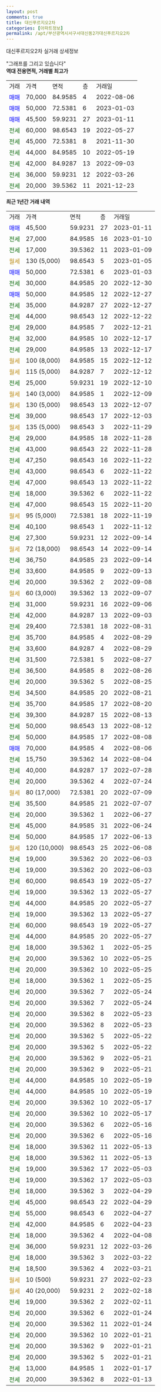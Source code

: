 ```yaml
---
layout: post
comments: true
title: 대신푸르지오2차
categories: [아파트정보]
permalink: /apt/부산광역시서구서대신동2가대신푸르지오2차
---
```


대신푸르지오2차 실거래 상세정보

<script type="text/javascript">
  google.charts.load('current', {'packages':['line', 'corechart']});
  google.charts.setOnLoadCallback(drawChart);

  function drawChart() {
    var data = new google.visualization.DataTable();
    data.addColumn('date', '거래일');
    data.addColumn('number', "매매");
    data.addColumn('number', "전세");
    data.addColumn('number', "전매");

    data.addRows([[new Date(Date.parse("2023-01-11")), 45500, null, null], [new Date(Date.parse("2023-01-10")), null, 27000, null], [new Date(Date.parse("2023-01-09")), null, 17000, null], [new Date(Date.parse("2023-01-05")), null, null, null], [new Date(Date.parse("2023-01-03")), 50000, null, null], [new Date(Date.parse("2022-12-30")), null, 30000, null], [new Date(Date.parse("2022-12-27")), 50000, null, null], [new Date(Date.parse("2022-12-27")), null, 35000, null], [new Date(Date.parse("2022-12-22")), null, 44000, null], [new Date(Date.parse("2022-12-21")), null, 29000, null], [new Date(Date.parse("2022-12-17")), null, 32000, null], [new Date(Date.parse("2022-12-17")), null, 29000, null], [new Date(Date.parse("2022-12-12")), null, null, null], [new Date(Date.parse("2022-12-12")), null, null, null], [new Date(Date.parse("2022-12-10")), null, 25000, null], [new Date(Date.parse("2022-12-09")), null, null, null], [new Date(Date.parse("2022-12-07")), null, null, null], [new Date(Date.parse("2022-12-03")), null, 39000, null], [new Date(Date.parse("2022-11-29")), null, null, null], [new Date(Date.parse("2022-11-28")), null, 29000, null], [new Date(Date.parse("2022-11-28")), null, 43000, null], [new Date(Date.parse("2022-11-22")), null, 47250, null], [new Date(Date.parse("2022-11-22")), null, 43000, null], [new Date(Date.parse("2022-11-22")), null, 47000, null], [new Date(Date.parse("2022-11-22")), null, 18000, null], [new Date(Date.parse("2022-11-20")), null, 47000, null], [new Date(Date.parse("2022-11-19")), null, null, null], [new Date(Date.parse("2022-11-12")), null, 40100, null], [new Date(Date.parse("2022-09-14")), null, 27300, null], [new Date(Date.parse("2022-09-14")), null, null, null], [new Date(Date.parse("2022-09-14")), null, 36750, null], [new Date(Date.parse("2022-09-13")), null, 33600, null], [new Date(Date.parse("2022-09-08")), null, 20000, null], [new Date(Date.parse("2022-09-07")), null, null, null], [new Date(Date.parse("2022-09-06")), null, 31000, null], [new Date(Date.parse("2022-09-03")), null, 42000, null], [new Date(Date.parse("2022-08-31")), null, 29400, null], [new Date(Date.parse("2022-08-29")), null, 35700, null], [new Date(Date.parse("2022-08-29")), null, 33600, null], [new Date(Date.parse("2022-08-27")), null, 31500, null], [new Date(Date.parse("2022-08-26")), null, 36500, null], [new Date(Date.parse("2022-08-25")), null, 20000, null], [new Date(Date.parse("2022-08-21")), null, 34500, null], [new Date(Date.parse("2022-08-20")), null, 35700, null], [new Date(Date.parse("2022-08-13")), null, 39300, null], [new Date(Date.parse("2022-08-12")), null, 50000, null], [new Date(Date.parse("2022-08-08")), null, 50000, null], [new Date(Date.parse("2022-08-06")), 70000, null, null], [new Date(Date.parse("2022-08-04")), null, 15750, null], [new Date(Date.parse("2022-07-28")), null, 40000, null], [new Date(Date.parse("2022-07-24")), null, 20000, null], [new Date(Date.parse("2022-07-09")), null, null, null], [new Date(Date.parse("2022-07-07")), null, 35500, null], [new Date(Date.parse("2022-06-27")), null, 20000, null], [new Date(Date.parse("2022-06-24")), null, 45000, null], [new Date(Date.parse("2022-06-13")), null, 50000, null], [new Date(Date.parse("2022-06-08")), null, null, null], [new Date(Date.parse("2022-06-03")), null, 19000, null], [new Date(Date.parse("2022-06-03")), null, 19000, null], [new Date(Date.parse("2022-05-27")), null, 60000, null], [new Date(Date.parse("2022-05-27")), null, 19000, null], [new Date(Date.parse("2022-05-27")), null, 44000, null], [new Date(Date.parse("2022-05-27")), null, 19000, null], [new Date(Date.parse("2022-05-27")), null, 60000, null], [new Date(Date.parse("2022-05-27")), null, 44000, null], [new Date(Date.parse("2022-05-25")), null, 18000, null], [new Date(Date.parse("2022-05-25")), null, 20000, null], [new Date(Date.parse("2022-05-25")), null, 20000, null], [new Date(Date.parse("2022-05-25")), null, 18000, null], [new Date(Date.parse("2022-05-24")), null, 20000, null], [new Date(Date.parse("2022-05-24")), null, 20000, null], [new Date(Date.parse("2022-05-23")), null, 20000, null], [new Date(Date.parse("2022-05-23")), null, 20000, null], [new Date(Date.parse("2022-05-22")), null, 20000, null], [new Date(Date.parse("2022-05-22")), null, 20000, null], [new Date(Date.parse("2022-05-21")), null, 20000, null], [new Date(Date.parse("2022-05-21")), null, 20000, null], [new Date(Date.parse("2022-05-19")), null, 44000, null], [new Date(Date.parse("2022-05-19")), null, 44000, null], [new Date(Date.parse("2022-05-17")), null, 20000, null], [new Date(Date.parse("2022-05-17")), null, 20000, null], [new Date(Date.parse("2022-05-16")), null, 20000, null], [new Date(Date.parse("2022-05-16")), null, 20000, null], [new Date(Date.parse("2022-05-13")), null, 18000, null], [new Date(Date.parse("2022-05-13")), null, 18000, null], [new Date(Date.parse("2022-05-03")), null, 19000, null], [new Date(Date.parse("2022-05-03")), null, 19000, null], [new Date(Date.parse("2022-04-29")), null, 18000, null], [new Date(Date.parse("2022-04-29")), null, 45000, null], [new Date(Date.parse("2022-04-27")), null, 55000, null], [new Date(Date.parse("2022-04-23")), null, 42000, null], [new Date(Date.parse("2022-04-08")), null, 18000, null], [new Date(Date.parse("2022-03-26")), null, 36000, null], [new Date(Date.parse("2022-03-22")), null, 18000, null], [new Date(Date.parse("2022-03-21")), null, 18500, null], [new Date(Date.parse("2022-02-23")), null, null, null], [new Date(Date.parse("2022-02-18")), null, null, null], [new Date(Date.parse("2022-02-11")), null, 19000, null], [new Date(Date.parse("2022-01-24")), null, 20000, null], [new Date(Date.parse("2022-01-24")), null, 20000, null], [new Date(Date.parse("2022-01-21")), null, 20000, null], [new Date(Date.parse("2022-01-21")), null, 20000, null], [new Date(Date.parse("2022-01-21")), null, 20000, null], [new Date(Date.parse("2022-01-17")), null, 13000, null], [new Date(Date.parse("2022-01-13")), null, 20000, null]]);

    var options = {
      hAxis: {
        format: 'yyyy/MM/dd'
      },    
      lineWidth: 0,
      pointsVisible: true,    
      title: '최근 1년간 유형별 실거래가 분포',
      legend: { position: 'bottom' }
    };

    var formatter = new google.visualization.NumberFormat({pattern:'###,###'} );
    formatter.format(data, 1);
    formatter.format(data, 2);
    
    setTimeout(function() {
        var chart = new google.visualization.LineChart(document.getElementById('columnchart_material'));
        chart.draw(data, (options));
        document.getElementById('loading').style.display = 'none';
    }, 200);
  }
</script>


<div id="loading" style="z-index:20; display: block; margin-left: 0px">"그래프를 그리고 있습니다"</div>
<div id="columnchart_material" style="width: 95%; margin-left: 0px; display: block"></div>
<!-- contents start -->
<b>역대 전용면적, 거래별 최고가</b>
<table class="sortable">
    <tr>
      <td>거래</td>
      <td>가격</td>
      <td>면적</td>
      <td>층</td>
      <td>거래일</td>
    </tr>
        <tr>
          <td><a style="color: blue">매매</a></td>
          <td>70,000</td>
          <td>84.9585</td>
          <td>4</td>
          <td>2022-08-06</td>
        </tr>            <tr>
          <td><a style="color: blue">매매</a></td>
          <td>50,000</td>
          <td>72.5381</td>
          <td>6</td>
          <td>2023-01-03</td>
        </tr>            <tr>
          <td><a style="color: blue">매매</a></td>
          <td>45,500</td>
          <td>59.9231</td>
          <td>27</td>
          <td>2023-01-11</td>
        </tr>        
        <tr>
              <td><a style="color: darkgreen">전세</a></td>
              <td>60,000</td>
              <td>98.6543</td>
              <td>19</td>
              <td>2022-05-27</td>
            </tr>            <tr>
              <td><a style="color: darkgreen">전세</a></td>
              <td>45,000</td>
              <td>72.5381</td>
              <td>8</td>
              <td>2021-11-30</td>
            </tr>            <tr>
              <td><a style="color: darkgreen">전세</a></td>
              <td>44,000</td>
              <td>84.9585</td>
              <td>10</td>
              <td>2022-05-19</td>
            </tr>            <tr>
              <td><a style="color: darkgreen">전세</a></td>
              <td>42,000</td>
              <td>84.9287</td>
              <td>13</td>
              <td>2022-09-03</td>
            </tr>            <tr>
              <td><a style="color: darkgreen">전세</a></td>
              <td>36,000</td>
              <td>59.9231</td>
              <td>12</td>
              <td>2022-03-26</td>
            </tr>            <tr>
              <td><a style="color: darkgreen">전세</a></td>
              <td>20,000</td>
              <td>39.5362</td>
              <td>11</td>
              <td>2021-12-23</td>
            </tr>        
    
</table>

<b>최근 1년간 거래 내역</b>

<table class="sortable">
    <tr>
      <td>거래</td>
      <td>가격</td>
      <td>면적</td>
      <td>층</td>
      <td>거래일</td>
    </tr>
    <tr>
      <td><a style="color: blue">매매</a></td>
      <td>45,500</td>
      <td>59.9231</td>
      <td>27</td>
      <td>2023-01-11</td>
    </tr>          <tr>
      <td><a style="color: darkgreen">전세</a></td>
      <td>27,000</td>
      <td>84.9585</td>
      <td>16</td>
      <td>2023-01-10</td>
    </tr>          <tr>
      <td><a style="color: darkgreen">전세</a></td>
      <td>17,000</td>
      <td>39.5362</td>
      <td>11</td>
      <td>2023-01-09</td>
    </tr>          <tr>
      <td><a style="color: darkgoldenrod">월세</a></td>
      <td>130 (5,000)</td>
      <td>98.6543</td>
      <td>5</td>
      <td>2023-01-05</td>
    </tr>          <tr>
      <td><a style="color: blue">매매</a></td>
      <td>50,000</td>
      <td>72.5381</td>
      <td>6</td>
      <td>2023-01-03</td>
    </tr>          <tr>
      <td><a style="color: darkgreen">전세</a></td>
      <td>30,000</td>
      <td>84.9585</td>
      <td>20</td>
      <td>2022-12-30</td>
    </tr>          <tr>
      <td><a style="color: blue">매매</a></td>
      <td>50,000</td>
      <td>84.9585</td>
      <td>12</td>
      <td>2022-12-27</td>
    </tr>          <tr>
      <td><a style="color: darkgreen">전세</a></td>
      <td>35,000</td>
      <td>84.9287</td>
      <td>27</td>
      <td>2022-12-27</td>
    </tr>          <tr>
      <td><a style="color: darkgreen">전세</a></td>
      <td>44,000</td>
      <td>98.6543</td>
      <td>12</td>
      <td>2022-12-22</td>
    </tr>          <tr>
      <td><a style="color: darkgreen">전세</a></td>
      <td>29,000</td>
      <td>84.9585</td>
      <td>7</td>
      <td>2022-12-21</td>
    </tr>          <tr>
      <td><a style="color: darkgreen">전세</a></td>
      <td>32,000</td>
      <td>84.9585</td>
      <td>10</td>
      <td>2022-12-17</td>
    </tr>          <tr>
      <td><a style="color: darkgreen">전세</a></td>
      <td>29,000</td>
      <td>84.9585</td>
      <td>13</td>
      <td>2022-12-17</td>
    </tr>          <tr>
      <td><a style="color: darkgoldenrod">월세</a></td>
      <td>100 (8,000)</td>
      <td>84.9585</td>
      <td>15</td>
      <td>2022-12-12</td>
    </tr>          <tr>
      <td><a style="color: darkgoldenrod">월세</a></td>
      <td>115 (5,000)</td>
      <td>84.9287</td>
      <td>7</td>
      <td>2022-12-12</td>
    </tr>          <tr>
      <td><a style="color: darkgreen">전세</a></td>
      <td>25,000</td>
      <td>59.9231</td>
      <td>19</td>
      <td>2022-12-10</td>
    </tr>          <tr>
      <td><a style="color: darkgoldenrod">월세</a></td>
      <td>140 (3,000)</td>
      <td>84.9585</td>
      <td>1</td>
      <td>2022-12-09</td>
    </tr>          <tr>
      <td><a style="color: darkgoldenrod">월세</a></td>
      <td>130 (5,000)</td>
      <td>98.6543</td>
      <td>13</td>
      <td>2022-12-07</td>
    </tr>          <tr>
      <td><a style="color: darkgreen">전세</a></td>
      <td>39,000</td>
      <td>98.6543</td>
      <td>17</td>
      <td>2022-12-03</td>
    </tr>          <tr>
      <td><a style="color: darkgoldenrod">월세</a></td>
      <td>135 (5,000)</td>
      <td>98.6543</td>
      <td>3</td>
      <td>2022-11-29</td>
    </tr>          <tr>
      <td><a style="color: darkgreen">전세</a></td>
      <td>29,000</td>
      <td>84.9585</td>
      <td>18</td>
      <td>2022-11-28</td>
    </tr>          <tr>
      <td><a style="color: darkgreen">전세</a></td>
      <td>43,000</td>
      <td>98.6543</td>
      <td>22</td>
      <td>2022-11-28</td>
    </tr>          <tr>
      <td><a style="color: darkgreen">전세</a></td>
      <td>47,250</td>
      <td>98.6543</td>
      <td>16</td>
      <td>2022-11-22</td>
    </tr>          <tr>
      <td><a style="color: darkgreen">전세</a></td>
      <td>43,000</td>
      <td>98.6543</td>
      <td>6</td>
      <td>2022-11-22</td>
    </tr>          <tr>
      <td><a style="color: darkgreen">전세</a></td>
      <td>47,000</td>
      <td>98.6543</td>
      <td>13</td>
      <td>2022-11-22</td>
    </tr>          <tr>
      <td><a style="color: darkgreen">전세</a></td>
      <td>18,000</td>
      <td>39.5362</td>
      <td>6</td>
      <td>2022-11-22</td>
    </tr>          <tr>
      <td><a style="color: darkgreen">전세</a></td>
      <td>47,000</td>
      <td>98.6543</td>
      <td>15</td>
      <td>2022-11-20</td>
    </tr>          <tr>
      <td><a style="color: darkgoldenrod">월세</a></td>
      <td>95 (5,000)</td>
      <td>72.5381</td>
      <td>18</td>
      <td>2022-11-19</td>
    </tr>          <tr>
      <td><a style="color: darkgreen">전세</a></td>
      <td>40,100</td>
      <td>98.6543</td>
      <td>1</td>
      <td>2022-11-12</td>
    </tr>          <tr>
      <td><a style="color: darkgreen">전세</a></td>
      <td>27,300</td>
      <td>59.9231</td>
      <td>12</td>
      <td>2022-09-14</td>
    </tr>          <tr>
      <td><a style="color: darkgoldenrod">월세</a></td>
      <td>72 (18,000)</td>
      <td>98.6543</td>
      <td>14</td>
      <td>2022-09-14</td>
    </tr>          <tr>
      <td><a style="color: darkgreen">전세</a></td>
      <td>36,750</td>
      <td>84.9585</td>
      <td>23</td>
      <td>2022-09-14</td>
    </tr>          <tr>
      <td><a style="color: darkgreen">전세</a></td>
      <td>33,600</td>
      <td>84.9585</td>
      <td>9</td>
      <td>2022-09-13</td>
    </tr>          <tr>
      <td><a style="color: darkgreen">전세</a></td>
      <td>20,000</td>
      <td>39.5362</td>
      <td>2</td>
      <td>2022-09-08</td>
    </tr>          <tr>
      <td><a style="color: darkgoldenrod">월세</a></td>
      <td>60 (3,000)</td>
      <td>39.5362</td>
      <td>13</td>
      <td>2022-09-07</td>
    </tr>          <tr>
      <td><a style="color: darkgreen">전세</a></td>
      <td>31,000</td>
      <td>59.9231</td>
      <td>16</td>
      <td>2022-09-06</td>
    </tr>          <tr>
      <td><a style="color: darkgreen">전세</a></td>
      <td>42,000</td>
      <td>84.9287</td>
      <td>13</td>
      <td>2022-09-03</td>
    </tr>          <tr>
      <td><a style="color: darkgreen">전세</a></td>
      <td>29,400</td>
      <td>72.5381</td>
      <td>18</td>
      <td>2022-08-31</td>
    </tr>          <tr>
      <td><a style="color: darkgreen">전세</a></td>
      <td>35,700</td>
      <td>84.9585</td>
      <td>4</td>
      <td>2022-08-29</td>
    </tr>          <tr>
      <td><a style="color: darkgreen">전세</a></td>
      <td>33,600</td>
      <td>84.9287</td>
      <td>4</td>
      <td>2022-08-29</td>
    </tr>          <tr>
      <td><a style="color: darkgreen">전세</a></td>
      <td>31,500</td>
      <td>72.5381</td>
      <td>5</td>
      <td>2022-08-27</td>
    </tr>          <tr>
      <td><a style="color: darkgreen">전세</a></td>
      <td>36,500</td>
      <td>84.9585</td>
      <td>8</td>
      <td>2022-08-26</td>
    </tr>          <tr>
      <td><a style="color: darkgreen">전세</a></td>
      <td>20,000</td>
      <td>39.5362</td>
      <td>5</td>
      <td>2022-08-25</td>
    </tr>          <tr>
      <td><a style="color: darkgreen">전세</a></td>
      <td>34,500</td>
      <td>84.9585</td>
      <td>20</td>
      <td>2022-08-21</td>
    </tr>          <tr>
      <td><a style="color: darkgreen">전세</a></td>
      <td>35,700</td>
      <td>84.9585</td>
      <td>17</td>
      <td>2022-08-20</td>
    </tr>          <tr>
      <td><a style="color: darkgreen">전세</a></td>
      <td>39,300</td>
      <td>84.9287</td>
      <td>15</td>
      <td>2022-08-13</td>
    </tr>          <tr>
      <td><a style="color: darkgreen">전세</a></td>
      <td>50,000</td>
      <td>98.6543</td>
      <td>13</td>
      <td>2022-08-12</td>
    </tr>          <tr>
      <td><a style="color: darkgreen">전세</a></td>
      <td>50,000</td>
      <td>84.9585</td>
      <td>17</td>
      <td>2022-08-08</td>
    </tr>          <tr>
      <td><a style="color: blue">매매</a></td>
      <td>70,000</td>
      <td>84.9585</td>
      <td>4</td>
      <td>2022-08-06</td>
    </tr>          <tr>
      <td><a style="color: darkgreen">전세</a></td>
      <td>15,750</td>
      <td>39.5362</td>
      <td>14</td>
      <td>2022-08-04</td>
    </tr>          <tr>
      <td><a style="color: darkgreen">전세</a></td>
      <td>40,000</td>
      <td>84.9287</td>
      <td>17</td>
      <td>2022-07-28</td>
    </tr>          <tr>
      <td><a style="color: darkgreen">전세</a></td>
      <td>20,000</td>
      <td>39.5362</td>
      <td>4</td>
      <td>2022-07-24</td>
    </tr>          <tr>
      <td><a style="color: darkgoldenrod">월세</a></td>
      <td>80 (17,000)</td>
      <td>72.5381</td>
      <td>20</td>
      <td>2022-07-09</td>
    </tr>          <tr>
      <td><a style="color: darkgreen">전세</a></td>
      <td>35,500</td>
      <td>84.9585</td>
      <td>21</td>
      <td>2022-07-07</td>
    </tr>          <tr>
      <td><a style="color: darkgreen">전세</a></td>
      <td>20,000</td>
      <td>39.5362</td>
      <td>1</td>
      <td>2022-06-27</td>
    </tr>          <tr>
      <td><a style="color: darkgreen">전세</a></td>
      <td>45,000</td>
      <td>84.9585</td>
      <td>31</td>
      <td>2022-06-24</td>
    </tr>          <tr>
      <td><a style="color: darkgreen">전세</a></td>
      <td>50,000</td>
      <td>84.9585</td>
      <td>17</td>
      <td>2022-06-13</td>
    </tr>          <tr>
      <td><a style="color: darkgoldenrod">월세</a></td>
      <td>120 (10,000)</td>
      <td>98.6543</td>
      <td>25</td>
      <td>2022-06-08</td>
    </tr>          <tr>
      <td><a style="color: darkgreen">전세</a></td>
      <td>19,000</td>
      <td>39.5362</td>
      <td>20</td>
      <td>2022-06-03</td>
    </tr>          <tr>
      <td><a style="color: darkgreen">전세</a></td>
      <td>19,000</td>
      <td>39.5362</td>
      <td>20</td>
      <td>2022-06-03</td>
    </tr>          <tr>
      <td><a style="color: darkgreen">전세</a></td>
      <td>60,000</td>
      <td>98.6543</td>
      <td>19</td>
      <td>2022-05-27</td>
    </tr>          <tr>
      <td><a style="color: darkgreen">전세</a></td>
      <td>19,000</td>
      <td>39.5362</td>
      <td>13</td>
      <td>2022-05-27</td>
    </tr>          <tr>
      <td><a style="color: darkgreen">전세</a></td>
      <td>44,000</td>
      <td>84.9585</td>
      <td>20</td>
      <td>2022-05-27</td>
    </tr>          <tr>
      <td><a style="color: darkgreen">전세</a></td>
      <td>19,000</td>
      <td>39.5362</td>
      <td>13</td>
      <td>2022-05-27</td>
    </tr>          <tr>
      <td><a style="color: darkgreen">전세</a></td>
      <td>60,000</td>
      <td>98.6543</td>
      <td>19</td>
      <td>2022-05-27</td>
    </tr>          <tr>
      <td><a style="color: darkgreen">전세</a></td>
      <td>44,000</td>
      <td>84.9585</td>
      <td>20</td>
      <td>2022-05-27</td>
    </tr>          <tr>
      <td><a style="color: darkgreen">전세</a></td>
      <td>18,000</td>
      <td>39.5362</td>
      <td>1</td>
      <td>2022-05-25</td>
    </tr>          <tr>
      <td><a style="color: darkgreen">전세</a></td>
      <td>20,000</td>
      <td>39.5362</td>
      <td>10</td>
      <td>2022-05-25</td>
    </tr>          <tr>
      <td><a style="color: darkgreen">전세</a></td>
      <td>20,000</td>
      <td>39.5362</td>
      <td>10</td>
      <td>2022-05-25</td>
    </tr>          <tr>
      <td><a style="color: darkgreen">전세</a></td>
      <td>18,000</td>
      <td>39.5362</td>
      <td>1</td>
      <td>2022-05-25</td>
    </tr>          <tr>
      <td><a style="color: darkgreen">전세</a></td>
      <td>20,000</td>
      <td>39.5362</td>
      <td>7</td>
      <td>2022-05-24</td>
    </tr>          <tr>
      <td><a style="color: darkgreen">전세</a></td>
      <td>20,000</td>
      <td>39.5362</td>
      <td>7</td>
      <td>2022-05-24</td>
    </tr>          <tr>
      <td><a style="color: darkgreen">전세</a></td>
      <td>20,000</td>
      <td>39.5362</td>
      <td>8</td>
      <td>2022-05-23</td>
    </tr>          <tr>
      <td><a style="color: darkgreen">전세</a></td>
      <td>20,000</td>
      <td>39.5362</td>
      <td>8</td>
      <td>2022-05-23</td>
    </tr>          <tr>
      <td><a style="color: darkgreen">전세</a></td>
      <td>20,000</td>
      <td>39.5362</td>
      <td>5</td>
      <td>2022-05-22</td>
    </tr>          <tr>
      <td><a style="color: darkgreen">전세</a></td>
      <td>20,000</td>
      <td>39.5362</td>
      <td>5</td>
      <td>2022-05-22</td>
    </tr>          <tr>
      <td><a style="color: darkgreen">전세</a></td>
      <td>20,000</td>
      <td>39.5362</td>
      <td>9</td>
      <td>2022-05-21</td>
    </tr>          <tr>
      <td><a style="color: darkgreen">전세</a></td>
      <td>20,000</td>
      <td>39.5362</td>
      <td>9</td>
      <td>2022-05-21</td>
    </tr>          <tr>
      <td><a style="color: darkgreen">전세</a></td>
      <td>44,000</td>
      <td>84.9585</td>
      <td>10</td>
      <td>2022-05-19</td>
    </tr>          <tr>
      <td><a style="color: darkgreen">전세</a></td>
      <td>44,000</td>
      <td>84.9585</td>
      <td>10</td>
      <td>2022-05-19</td>
    </tr>          <tr>
      <td><a style="color: darkgreen">전세</a></td>
      <td>20,000</td>
      <td>39.5362</td>
      <td>10</td>
      <td>2022-05-17</td>
    </tr>          <tr>
      <td><a style="color: darkgreen">전세</a></td>
      <td>20,000</td>
      <td>39.5362</td>
      <td>10</td>
      <td>2022-05-17</td>
    </tr>          <tr>
      <td><a style="color: darkgreen">전세</a></td>
      <td>20,000</td>
      <td>39.5362</td>
      <td>6</td>
      <td>2022-05-16</td>
    </tr>          <tr>
      <td><a style="color: darkgreen">전세</a></td>
      <td>20,000</td>
      <td>39.5362</td>
      <td>6</td>
      <td>2022-05-16</td>
    </tr>          <tr>
      <td><a style="color: darkgreen">전세</a></td>
      <td>18,000</td>
      <td>39.5362</td>
      <td>11</td>
      <td>2022-05-13</td>
    </tr>          <tr>
      <td><a style="color: darkgreen">전세</a></td>
      <td>18,000</td>
      <td>39.5362</td>
      <td>11</td>
      <td>2022-05-13</td>
    </tr>          <tr>
      <td><a style="color: darkgreen">전세</a></td>
      <td>19,000</td>
      <td>39.5362</td>
      <td>17</td>
      <td>2022-05-03</td>
    </tr>          <tr>
      <td><a style="color: darkgreen">전세</a></td>
      <td>19,000</td>
      <td>39.5362</td>
      <td>17</td>
      <td>2022-05-03</td>
    </tr>          <tr>
      <td><a style="color: darkgreen">전세</a></td>
      <td>18,000</td>
      <td>39.5362</td>
      <td>3</td>
      <td>2022-04-29</td>
    </tr>          <tr>
      <td><a style="color: darkgreen">전세</a></td>
      <td>45,000</td>
      <td>98.6543</td>
      <td>22</td>
      <td>2022-04-29</td>
    </tr>          <tr>
      <td><a style="color: darkgreen">전세</a></td>
      <td>55,000</td>
      <td>98.6543</td>
      <td>6</td>
      <td>2022-04-27</td>
    </tr>          <tr>
      <td><a style="color: darkgreen">전세</a></td>
      <td>42,000</td>
      <td>84.9585</td>
      <td>6</td>
      <td>2022-04-23</td>
    </tr>          <tr>
      <td><a style="color: darkgreen">전세</a></td>
      <td>18,000</td>
      <td>39.5362</td>
      <td>4</td>
      <td>2022-04-08</td>
    </tr>          <tr>
      <td><a style="color: darkgreen">전세</a></td>
      <td>36,000</td>
      <td>59.9231</td>
      <td>12</td>
      <td>2022-03-26</td>
    </tr>          <tr>
      <td><a style="color: darkgreen">전세</a></td>
      <td>18,000</td>
      <td>39.5362</td>
      <td>3</td>
      <td>2022-03-22</td>
    </tr>          <tr>
      <td><a style="color: darkgreen">전세</a></td>
      <td>18,500</td>
      <td>39.5362</td>
      <td>4</td>
      <td>2022-03-21</td>
    </tr>          <tr>
      <td><a style="color: darkgoldenrod">월세</a></td>
      <td>10 (500)</td>
      <td>59.9231</td>
      <td>27</td>
      <td>2022-02-23</td>
    </tr>          <tr>
      <td><a style="color: darkgoldenrod">월세</a></td>
      <td>40 (20,000)</td>
      <td>59.9231</td>
      <td>2</td>
      <td>2022-02-18</td>
    </tr>          <tr>
      <td><a style="color: darkgreen">전세</a></td>
      <td>19,000</td>
      <td>39.5362</td>
      <td>2</td>
      <td>2022-02-11</td>
    </tr>          <tr>
      <td><a style="color: darkgreen">전세</a></td>
      <td>20,000</td>
      <td>39.5362</td>
      <td>6</td>
      <td>2022-01-24</td>
    </tr>          <tr>
      <td><a style="color: darkgreen">전세</a></td>
      <td>20,000</td>
      <td>39.5362</td>
      <td>11</td>
      <td>2022-01-24</td>
    </tr>          <tr>
      <td><a style="color: darkgreen">전세</a></td>
      <td>20,000</td>
      <td>39.5362</td>
      <td>10</td>
      <td>2022-01-21</td>
    </tr>          <tr>
      <td><a style="color: darkgreen">전세</a></td>
      <td>20,000</td>
      <td>39.5362</td>
      <td>9</td>
      <td>2022-01-21</td>
    </tr>          <tr>
      <td><a style="color: darkgreen">전세</a></td>
      <td>20,000</td>
      <td>39.5362</td>
      <td>5</td>
      <td>2022-01-21</td>
    </tr>          <tr>
      <td><a style="color: darkgreen">전세</a></td>
      <td>13,000</td>
      <td>84.9585</td>
      <td>1</td>
      <td>2022-01-17</td>
    </tr>          <tr>
      <td><a style="color: darkgreen">전세</a></td>
      <td>20,000</td>
      <td>39.5362</td>
      <td>8</td>
      <td>2022-01-13</td>
    </tr>      </table>
<!-- contents end -->    

